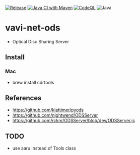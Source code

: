[![Release](https://jitpack.io/v/umjammer/vavi-net-ods.svg)](https://jitpack.io/#umjammer/vavi-net-ods)
[![Java CI with Maven](https://github.com/umjammer/vavi-net-ods/workflows/Java%20CI%20with%20Maven/badge.svg)](https://github.com/umjammer/vavi-net-ods/actions)
[![CodeQL](https://github.com/umjammer/vavi-net-ods/actions/workflows/codeql-analysis.yml/badge.svg)](https://github.com/umjammer/vavi-net-ods/actions/workflows/codeql-analysis.yml)
![Java](https://img.shields.io/badge/Java-17-b07219)

# vavi-net-ods

 * Optical Disc Sharing Server

## Install

### Mac

 * brew install cdrtools

## References

 * https://github.com/klattimer/pyods
 * https://github.com/nightwend/ODSServer
 * https://github.com/rcknr/ODSServer/blob/dev/ODSServer.js

## TODO

 * use aaru instead of Tools class

